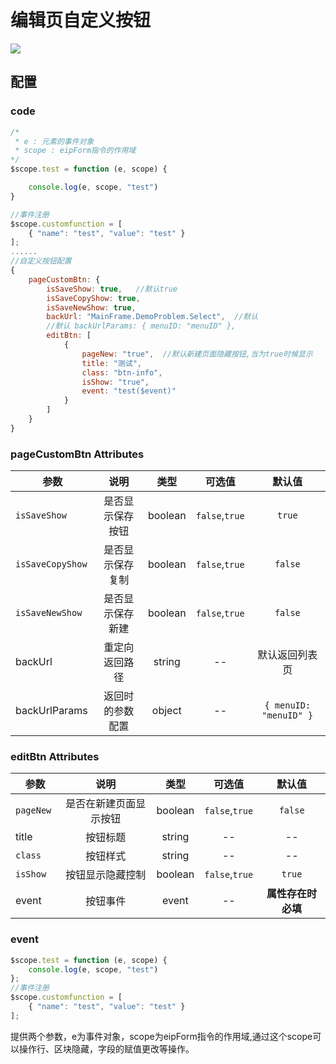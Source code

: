 # 编辑页自定义按钮
![](assets/001/09/02-1507880251000.png)

## 配置

### code
```js
/*
 * e : 元素的事件对象
 * scope : eipForm指令的作用域
*/
$scope.test = function (e, scope) {

    console.log(e, scope, "test")
}

//事件注册
$scope.customfunction = [
    { "name": "test", "value": "test" }
];
......
//自定义按钮配置
{
    pageCustomBtn: {
        isSaveShow: true,   //默认true 
        isSaveCopyShow: true,
        isSaveNewShow: true,
        backUrl: "MainFrame.DemoProblem.Select",  //默认
        //默认 backUrlParams: { menuID: "menuID" }, 
        editBtn: [
            {
                pageNew: "true",  //默认新建页面隐藏按钮,当为true时候显示
                title: "测试",
                class: "btn-info",
                isShow: "true",
                event: "test($event)"
            }
        ]
    }
}
```
### pageCustomBtn Attributes
| 参数          | 说明   | 类型  | 可选值  |默认值|
| ------------- |:------:| :-----:| :-----:| :-----:|
| `isSaveShow `| 是否显示保存按钮 | boolean |`false`,`true`|`true`|
| `isSaveCopyShow `| 是否显示保存复制 | boolean |`false`,`true`|`false`|
| `isSaveNewShow `| 是否显示保存新建 | boolean |`false`,`true`|`false`|
| backUrl | 重定向返回路径 | string |--|默认返回列表页|
| backUrlParams | 返回时的参数配置| object |--|`{ menuID: "menuID" }`|

### editBtn Attributes
| 参数          | 说明   | 类型  | 可选值  |默认值|
| ------------- |:------:| :-----:| :-----:| :-----:|
| `pageNew `| 是否在新建页面显示按钮 | boolean |`false`,`true`|`false`|
| title | 按钮标题 | string |--|--|
| `class `| 按钮样式 | string |--|--|
| `isShow `| 按钮显示隐藏控制 | boolean |`false`,`true`|`true`|
| event | 按钮事件 | event |--|**属性存在时必填**|

### event
```js
$scope.test = function (e, scope) {
    console.log(e, scope, "test")
};
//事件注册
$scope.customfunction = [
    { "name": "test", "value": "test" }
];
```
提供两个参数，e为事件对象，scope为eipForm指令的作用域,通过这个scope可以操作行、区块隐藏，字段的赋值更改等操作。

